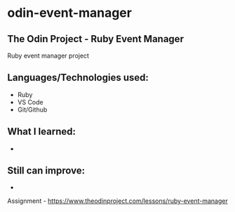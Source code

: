 # odin-event-manager
## The Odin Project - Ruby Event Manager

Ruby event manager project

## Languages/Technologies used:
 - Ruby
 - VS Code
 - Git/Github

## What I learned:
 - 
 
## Still can improve:
 - 

Assignment - https://www.theodinproject.com/lessons/ruby-event-manager
